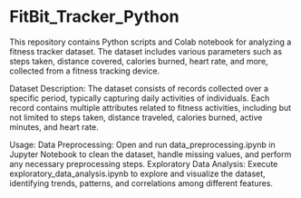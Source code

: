 # FitBit_Tracker_Python
This repository contains Python scripts and Colab notebook for analyzing a fitness tracker dataset. The dataset includes various parameters such as steps taken, distance covered, calories burned, heart rate, and more, collected from a fitness tracking device.

Dataset Description:
The dataset consists of records collected over a specific period, typically capturing daily activities of individuals. Each record contains multiple attributes related to fitness activities, including but not limited to steps taken, distance traveled, calories burned, active minutes, and heart rate.

Usage:
Data Preprocessing: Open and run data_preprocessing.ipynb in Jupyter Notebook to clean the dataset, handle missing values, and perform any necessary preprocessing steps.
Exploratory Data Analysis: Execute exploratory_data_analysis.ipynb to explore and visualize the dataset, identifying trends, patterns, and correlations among different features.
